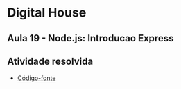# Digital House

## Aula 19 - Node.js: Introducao Express

## Atividade resolvida

- [Código-fonte](./)
